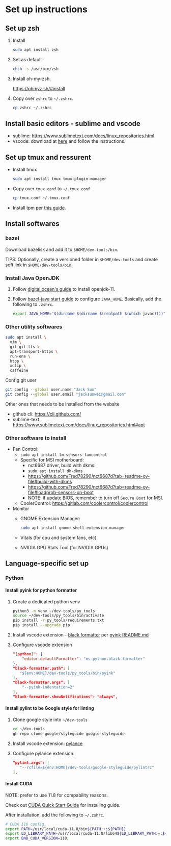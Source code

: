 # Set up instructions


## Set up zsh

1. Install

   ```bash
   sudo apt install zsh
   ```

2. Set as default

   ```bash
   chsh -s /usr/bin/zsh
   ```

3. Install oh-my-zsh.

   <https://ohmyz.sh/#install>

4. Copy over `zshrc` to `~/.zshrc`.

   ```bash
   cp zshrc ~/.zshrc
   ```

## Install basic editors - sublime and vscode

- sublime: <https://www.sublimetext.com/docs/linux_repositories.html>
- vscode: download at [here](https://code.visualstudio.com/download#) and
  follow the instructions.

## Set up tmux and ressurent

- Install tmux

  ```bash
  sudo apt install tmux tmux-plugin-manager
  ```

- Copy over `tmux.conf` to `~/.tmux.conf`

  ```bash
  cp tmux.conf ~/.tmux.conf
  ```

- Install tpm per [this guide](https://github.com/tmux-plugins/tpm#installation).

## Install softwares

### bazel

Download bazelisk and add it to `$HOME/dev-tools/bin`.

TIPS: Optionally, create a versioned folder in `$HOME/dev-tools` and create soft
link in `$HOME/dev-tools/bin`.

### Install Java OpenJDK

1. Follow [digital ocean's guide](https://www.digitalocean.com/community/tutorials/how-to-install-java-with-apt-on-ubuntu-22-04) to install openjdk-11.

1. Follow [bazel-java start guide](https://bazel.build/start/java#install_the_jdk) to configure `JAVA_HOME`. Basically, add the following to `.zshrc`.

   ```bash
   export JAVA_HOME="$(dirname $(dirname $(realpath $(which javac))))"
   ```

### Other utility softwares

```bash
sudo apt install \
  vim \
  git git-lfs \
  apt-transport-https \
  run-one \
  htop \
  xclip \
  caffeine
```

Config git user

```bash
git config --global user.name "Jack Sun"
git config --global user.email "jacksunwei@gmail.com"
```

Other ones that needs to be installed from the website

- github cli: <https://cli.github.com/>
- sublime-text: <https://www.sublimetext.com/docs/linux_repositories.html#apt>

### Other software to install

- Fan Control:
  - `sudo apt install lm-sensors fancontrol`
  - Specific for MSI motherboard:
    - nct6687 driver, build with dkms:
    - `sudo apt install dh-dkms`
    - <https://github.com/Fred78290/nct6687d?tab=readme-ov-file#build-with-dkms>
    - <https://github.com/Fred78290/nct6687d?tab=readme-ov-file#loadprob-sensors-on-boot>
    - NOTE: if update BIOS, remember to turn off `Secure Boot` for MSI.
  - CoolerControl: <https://gitlab.com/coolercontrol/coolercontrol>
- Monitor
  - GNOME Extension Manager:

    ```bash
    sudo apt install gnome-shell-extension-manager
    ```

  - Vitals (for cpu and system fans, etc)
  - NVIDIA GPU Stats Tool (for NVIDIA GPUs)

## Language-specific set up

### Python

#### Install pyink for python formatter

1. Create a dedicated python venv

   ```bash
   python3 -m venv ~/dev-tools/py_tools
   source ~/dev-tools/py_tools/bin/activate
   pip install -r py_tools/requirements.txt
   pip install --upgrade pip
   ```

1. Install vscode extension - [black formatter](https://marketplace.visualstudio.com/items?itemName=ms-python.black-formatter) per [pyink README.md](https://github.com/google/pyink)
1. Configure vscode extension

   ```json
   "[python]": {
       "editor.defaultFormatter": "ms-python.black-formatter"
   },
   "black-formatter.path": [
      "${env:HOME}/dev-tools/py_tools/bin/pyink"
   ],
   "black-formatter.args": [
       "--pyink-indentation=2"
   ],
   "black-formatter.showNotifications": "always",
   ```

#### Install pylint to be Google style for linting

1. Clone google style into `~/dev-tools`

   ```bash
   cd ~/dev-tools
   gh repo clone google/styleguide google-styleguide
   ```

1. Install vscode extension: [pylance](https://marketplace.visualstudio.com/items?itemName=ms-python.vscode-pylance)
1. Configure pylance extension:

   ```json
   "pylint.args": [
      "--rcfile=${env:HOME}/dev-tools/google-styleguide/pylintrc"
   ],
   ```

#### Install CUDA

NOTE: prefer to use 11.8 for compability reasons.

Check out [CUDA Quick Start Guide](https://docs.nvidia.com/cuda/cuda-quick-start-guide/index.html)
for installing guide.

After installation, add the following to `~/.zshrc`.

```bash
# CUDA 118 config.
export PATH=/usr/local/cuda-11.8/bin${PATH:+:${PATH}}
export LD_LIBRARY_PATH=/usr/local/cuda-11.8/lib64${LD_LIBRARY_PATH:+:${LD_LIBRARY_PATH}}
export BNB_CUDA_VERSION=118;
```
